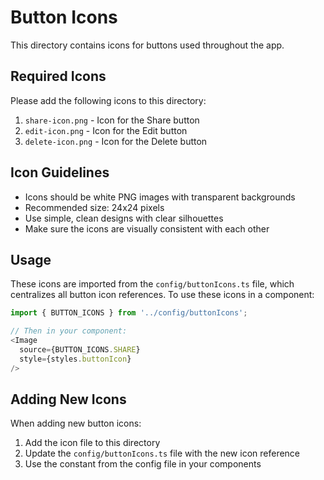 # Button Icons

This directory contains icons for buttons used throughout the app.

## Required Icons

Please add the following icons to this directory:

1. `share-icon.png` - Icon for the Share button
2. `edit-icon.png` - Icon for the Edit button
3. `delete-icon.png` - Icon for the Delete button

## Icon Guidelines

- Icons should be white PNG images with transparent backgrounds
- Recommended size: 24x24 pixels
- Use simple, clean designs with clear silhouettes
- Make sure the icons are visually consistent with each other

## Usage

These icons are imported from the `config/buttonIcons.ts` file, which centralizes all button icon references. To use these icons in a component:

```javascript
import { BUTTON_ICONS } from '../config/buttonIcons';

// Then in your component:
<Image 
  source={BUTTON_ICONS.SHARE} 
  style={styles.buttonIcon} 
/>
```

## Adding New Icons

When adding new button icons:

1. Add the icon file to this directory
2. Update the `config/buttonIcons.ts` file with the new icon reference
3. Use the constant from the config file in your components
